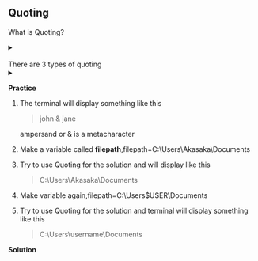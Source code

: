 ## Quoting

What is Quoting?
<details>
<summary></summary>
Quoting is about <strong> Removing Special Meanings </strong>
</details>
<br>
There are 3 types of quoting
<details>
<summary></summary>
<strong>1. Backslash (\)</strong><br> Removes special meaning from next character

<strong>2. Single Quotes ('')</strong><br>Removes special meaning from next character
<strong>3. Double Quotes ("")</strong><br> Removes special meaning from all except dollar signs ($) and backticks ()
</details>

**Practice**
1. The terminal will display something like this
    >john & jane

    ampersand or & is a metacharacter
2. Make a variable called **filepath**,filepath=C:\Users\Akasaka\Documents

3. Try to use Quoting for the solution and will display like this
    >C:\Users\Akasaka\Documents

4.  Make variable again,filepath=C:\Users\$USER\Documents

5. Try to use Quoting for the solution and terminal will display something like this
    >C:\Users\username\Documents

**Solution**

